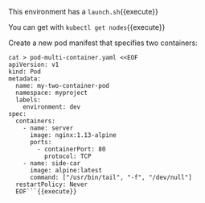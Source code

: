 This environment has a `launch.sh`{{execute}}

You can get with `kubectl get nodes`{{execute}}

Create a new pod manifest that specifies two containers:
```
cat > pod-multi-container.yaml <<EOF
apiVersion: v1
kind: Pod
metadata:
  name: my-two-container-pod
  namespace: myproject
  labels:
    environment: dev
spec:
  containers:
    - name: server
      image: nginx:1.13-alpine
      ports:
        - containerPort: 80
          protocol: TCP
    - name: side-car
      image: alpine:latest
      command: ["/usr/bin/tail", "-f", "/dev/null"]
  restartPolicy: Never 
  EOF```{{execute}}

